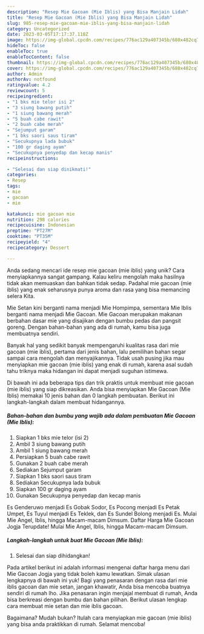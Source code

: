 ```yaml
---
description: "Resep Mie Gacoan (Mie Iblis) yang Bisa Manjain Lidah"
title: "Resep Mie Gacoan (Mie Iblis) yang Bisa Manjain Lidah"
slug: 985-resep-mie-gacoan-mie-iblis-yang-bisa-manjain-lidah
category: Uncategorized
date: 2023-03-05T17:17:37.118Z
image: https://img-global.cpcdn.com/recipes/776ac129a407345b/680x482cq70/mie-gacoan-mie-iblis-foto-resep-utama.jpg
hideToc: false
enableToc: true
enableTocContent: false
thumbnail: https://img-global.cpcdn.com/recipes/776ac129a407345b/680x482cq70/mie-gacoan-mie-iblis-foto-resep-utama.jpg
cover: https://img-global.cpcdn.com/recipes/776ac129a407345b/680x482cq70/mie-gacoan-mie-iblis-foto-resep-utama.jpg
author: Admin
authorAv: notfound
ratingvalue: 4.2
reviewcount: 5
recipeingredient:
- "1 bks mie telor isi 2"
- "3 siung bawang putih"
- "1 siung bawang merah"
- "5 buah cabe rawit"
- "2 buah cabe merah"
- "Sejumput garam"
- "1 bks saori saus tiram"
- "Secukupnya lada bubuk"
- "100 gr daging ayam"
- "Secukupnya penyedap dan kecap manis"
recipeinstructions:

- "Selesai dan siap dinikmati!"
categories:
- Resep
tags:
- mie
- gacoan
- mie

katakunci: mie gacoan mie 
nutrition: 298 calories
recipecuisine: Indonesian
preptime: "PT27M"
cooktime: "PT35M"
recipeyield: "4"
recipecategory: Dessert

---
```





Anda sedang mencari ide resep mie gacoan (mie iblis) yang unik? Cara menyiapkannya sangat gampang. Kalau keliru mengolah maka hasilnya tidak akan memuaskan dan bahkan tidak sedap. Padahal mie gacoan (mie iblis) yang enak seharusnya punya aroma dan rasa yang bisa memancing selera Kita.





Mie Setan kini berganti nama menjadi Mie Hompimpa, sementara Mie Iblis berganti nama menjadi Mie Gacoan. Mie Gacoan merupakan makanan berbahan dasar mie yang disajikan dengan bumbu pedas dan pangsit goreng. Dengan bahan-bahan yang ada di rumah, kamu bisa juga membuatnya sendiri.

Banyak hal yang sedikit banyak mempengaruhi kualitas rasa dari mie gacoan (mie iblis), pertama dari jenis bahan, lalu pemilihan bahan segar sampai cara mengolah dan menyajikannya. Tidak usah pusing jika mau menyiapkan mie gacoan (mie iblis) yang enak di rumah, karena asal sudah tahu triknya maka hidangan ini dapat menjadi suguhan istimewa.






Di bawah ini ada beberapa tips dan trik praktis untuk membuat mie gacoan (mie iblis) yang siap dikreasikan. Anda bisa menyiapkan Mie Gacoan (Mie Iblis) memakai 10 jenis bahan dan 0 langkah pembuatan. Berikut ini langkah-langkah dalam membuat hidangannya.

<!--inarticleads1-->

##### Bahan-bahan dan bumbu yang wajib ada dalam pembuatan Mie Gacoan (Mie Iblis):

1. Siapkan 1 bks mie telor (isi 2)
1. Ambil 3 siung bawang putih
1. Ambil 1 siung bawang merah
1. Persiapkan 5 buah cabe rawit
1. Gunakan 2 buah cabe merah
1. Sediakan Sejumput garam
1. Siapkan 1 bks saori saus tiram
1. Sediakan Secukupnya lada bubuk
1. Siapkan 100 gr daging ayam
1. Gunakan Secukupnya penyedap dan kecap manis


Es Genderuwo menjadi Es Gobak Sodor, Es Pocong menjadi Es Petak Umpet, Es Tuyul menjadi Es Teklek, dan Es Sundel Bolong menjadi Es. Mulai Mie Angel, Iblis, hingga Macam-macam Dimsum. Daftar Harga Mie Gacoan Jogja Terupdate! Mulai Mie Angel, Iblis, hingga Macam-macam Dimsum. 

<!--inarticleads2-->

##### Langkah-langkah untuk buat Mie Gacoan (Mie Iblis):


1. Selesai dan siap dihidangkan!

Pada artikel berikut ini adalah informasi mengenai daftar harga menu dari Mie Gacoan Jogja yang tidak boleh kamu lewatkan. Simak ulasan lengkapnya di bawah ini yuk! Bagi yang penasaran dengan rasa dari mie iblis gacoan dan mie setan, jangan khawatir, Anda bisa mencoba buatnya sendiri di rumah lho. Jika penasaran ingin menjajal membuat di rumah, Anda bisa berkreasi dengan bumbu dan bahan pilihan. Berikut ulasan lengkap cara membuat mie setan dan mie iblis gacoan. 

Bagaimana? Mudah bukan? Itulah cara menyiapkan mie gacoan (mie iblis) yang bisa anda praktikkan di rumah. Selamat mencoba!
